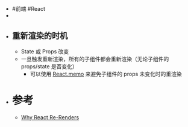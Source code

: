 - #前端 #React
-
- ## 重新渲染的时机
	- State 或 Props 改变
	- 一旦触发重新渲染，所有的子组件都会重新渲染（无论子组件的 props/state 是否变化）
		- 可以使用 [React.memo](https://reactjs.org/docs/react-api.html#reactmemo) 来避免子组件的 props 未变化时的重渲染
- # 参考
	- [Why React Re-Renders](https://www.joshwcomeau.com/react/why-react-re-renders/)